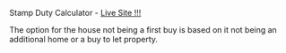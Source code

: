 Stamp Duty Calculator - [Live Site !!!](https://cam-4587.github.io/Stamp-Duty-Calculator/)

The option for the house not being a first buy is based on it not being an additional home or a buy to let property.